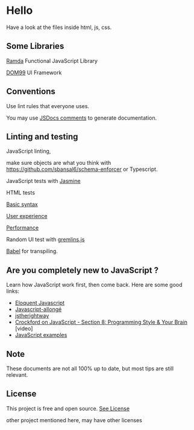 # Hello

Have a look at the files inside html, js, css.

## Some Libraries

[Ramda](https://github.com/ramda/ramda) Functional JavaScript Library

[DOM99](https://github.com/GrosSacASac/DOM99) UI Framework



## Conventions

Use lint rules that everyone uses.

You may use [JSDocs comments](https://github.com/jsdoc3/jsdoc) to generate documentation.


## Linting and testing

JavaScript linting,

make sure objects are what you think with https://github.com/sbansal6/schema-enforcer or Typescript.

JavaScript tests with [Jasmine](https://github.com/jasmine/jasmine)

HTML tests 

[Basic syntax](http://validator.w3.org/)

[User experience](https://www.modern.ie/en-us)

[Performance](http://yslow.org/)

Random UI test with [gremlins.js](https://github.com/marmelab/gremlins.js)




[Babel](http://babeljs.io/) for transpiling.


## Are you completely new to JavaScript ?

Learn how JavaScript work first, then come back. Here are some good links:

* [Eloquent Javascript](http://eloquentjavascript.net/)
* [Javascript-allongé](https://leanpub.com/javascript-allonge/read)
* [jstherightway](http://jstherightway.org/#getting-started)
* [Crockford on JavaScript - Section 8: Programming Style & Your Brain ](https://www.youtube.com/watch?v=taaEzHI9xyY)[video]
* [JavaScript examples](https://github.com/GrosSacASac/JavaScript-Set-Up/tree/master/js/)




## Note

These documents are not all 100% up to date, but most tips are still relevant.


## License

This project is free and open source. [See License](LICENSE.txt)

other project mentioned here, may have other licenses


